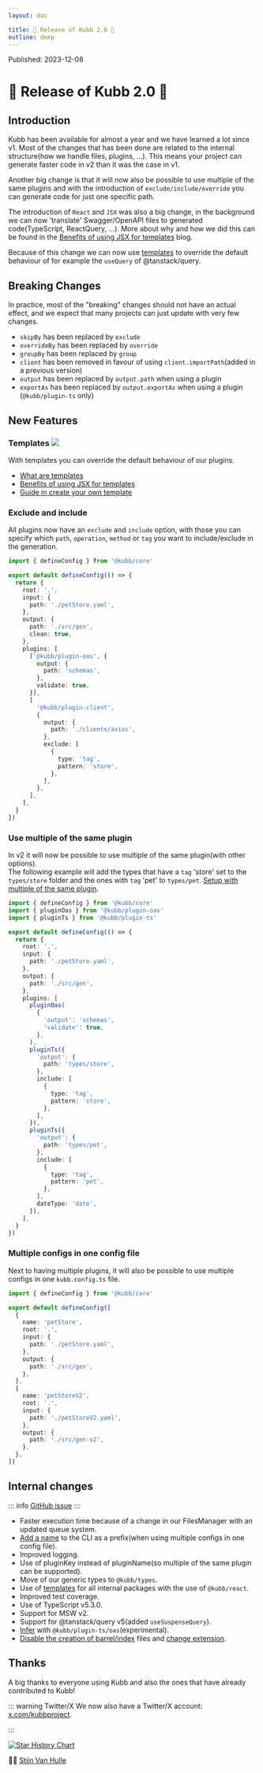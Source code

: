```yaml
---
layout: doc

title: 🎉 Release of Kubb 2.0 🎉
outline: deep
---
```


<script >
globalThis.confetti?.({
  particleCount: 100,
  spread: 100,
  origin: { y: 0.5 },
})

globalThis.addEventListener?.("load", (event) => {
  setTimeout(()=>{
    globalThis.confetti?.({
      particleCount: 100,
      spread: 100,
      origin: { y: 0.5 },
    })
  },1000)
});
</script>

Published: 2023-12-08

# 🎉 Release of Kubb 2.0 🎉

## Introduction

Kubb has been available for almost a year and we have learned a lot since v1. Most of the changes that has been done are related to the internal structure(how we handle files, plugins, ...). This means your project can generate faster code in v2 than it was the case in v1.

Another big change is that it will now also be possible to use multiple of the same plugins and with the introduction of `exclude/include/override` you can generate code for just one specific path.

The introduction of `React` and `JSX` was also a big change, in the background we can now 'translate' Swagger/OpenAPI files to generated code(TypeScript, ReactQuery, ...). More about why and how we did this can be found in the [Benefits of using JSX for templates](/blog/whyTemplates) blog.

Because of this change we can now use [templates](/reference/templates) to override the default behaviour of for example the `useQuery` of @tanstack/query.

## Breaking Changes

In practice, most of the "breaking" changes should not have an actual effect, and we expect that many projects can just update with very few changes.

- `skipBy` has been replaced by `exclude`
- `overrideBy` has been replaced by `override`
- `groupBy` has been replaced by `group`
- `client` has been removed in favour of using `client.importPath`(added in a previous version)
- `output` has been replaced by `output.path` when using a plugin
- `exportAs` has been replaced by `output.exportAs` when using a plugin (`@kubb/plugin-ts` only)

## New Features

### Templates <img src="/icons/experimental.svg"/>

With templates you can override the default behaviour of our plugins.

- [What are templates](/reference/templates)
- [Benefits of using JSX for templates](/blog/whyTemplates)
- [Guide in create your own template](/guide/tutorial/templates)

### Exclude and include

All plugins now have an `exclude` and `include` option, with those you can specify which `path`, `operation`, `method` or `tag` you want to include/exclude in the generation.

```typescript [kubb.config.ts]
import { defineConfig } from '@kubb/core'

export default defineConfig(() => {
  return {
    root: '.',
    input: {
      path: './petStore.yaml',
    },
    output: {
      path: './src/gen',
      clean: true,
    },
    plugins: [
      ['@kubb/plugin-oas', {
        output: {
          path: 'schemas',
        },
        validate: true,
      }],
      [
        '@kubb/plugin-client',
        {
          output: {
            path: './clients/axios',
          },
          exclude: [
            {
              type: 'tag',
              pattern: 'store',
            },
          ],
        },
      ],
    ],
  }
})
```

### Use multiple of the same plugin

In v2 it will now be possible to use multiple of the same plugin(with other options).<br/>
The following example will add the types that have a `tag` 'store' set to the `types/store` folder and the ones with `tag` 'pet' to `types/pet`. [Setup with multiple of the same plugin](/guide/configure#multiple).<br/>

```typescript [kubb.config.ts]
import { defineConfig } from '@kubb/core'
import { pluginOas } from '@kubb/plugin-oas'
import { pluginTs } from '@kubb/plugin-ts'

export default defineConfig(() => {
  return {
    root: '.',
    input: {
      path: './petStore.yaml',
    },
    output: {
      path: './src/gen',
    },
    plugins: [
      pluginOas(
        {
          'output': 'schemas',
          'validate': true,
        },
      ),
      pluginTs({
        'output': {
          path: 'types/store',
        },
        include: [
          {
            type: 'tag',
            pattern: 'store',
          },
        ],
      }),
      pluginTs({
        'output': {
          path: 'types/pet',
        },
        include: [
          {
            type: 'tag',
            pattern: 'pet',
          },
        ],
        dateType: 'date',
      }),
    ],
  }
})
```

### Multiple configs in one config file

Next to having multiple plugins, it will also be possible to use multiple configs in one `kubb.config.ts` file.

```typescript [kubb.config.ts]
import { defineConfig } from '@kubb/core'

export default defineConfig([
  {
    name: 'petStore',
    root: '.',
    input: {
      path: './petStore.yaml',
    },
    output: {
      path: './src/gen',
    },
  },
  {
    name: 'petStoreV2',
    root: '.',
    input: {
      path: './petStoreV2.yaml',
    },
    output: {
      path: './src/gen-v2',
    },
  },
])
```

## Internal changes

::: info
[GitHub issue](https://github.com/kubb-labs/kubb/issues/556)
:::

- Faster execution time because of a change in our FilesManager with an updated queue system.
- [Add a name](/config/name) to the CLI as a prefix(when using multiple configs in one config file).
- Improved logging.
- Use of pluginKey instead of pluginName(so multiple of the same plugin can be supported).
- Move of our generic types to `@kubb/types`.
- Use of [templates](/reference/templates) for all internal packages with the use of `@kubb/react`.
- Improved test coverage.
- Use of TypeScript v5.3.0.
- Support for MSW v2.
- Support for @tanstack/query v5(added `useSuspenseQuery`).
- [Infer](/plugins/plugin-ts/infer) with `@kubb/plugin-ts/oas`(experimental).
- [Disable the creation of barrel/index](/plugins/plugin-ts/#output-exporttype) files and [change extension](/plugins/plugin-ts/#output-extname).

## Thanks

A big thanks to everyone using Kubb and also the ones that have already contributed to Kubb!

::: warning Twitter/X
We now also have a Twitter/X account: [x.com/kubbproject](https://twitter.com/kubbproject).

:::

<a href="https://star-history.com/#kubb-labs/kubb&Date">
  <picture>
    <source media="(prefers-color-scheme: dark)" srcset="https://api.star-history.com/svg?repos=kubb-labs/kubb&type=Date&theme=dark" />
    <source media="(prefers-color-scheme: light)" srcset="https://api.star-history.com/svg?repos=kubb-labs/kubb&type=Date" />
    <img alt="Star History Chart" src="https://api.star-history.com/svg?repos=kubb-labs/kubb&type=Date" />
  </picture>
</a>

👋🏽 [Stijn Van Hulle](https://twitter.com/stijnvanhulle)
